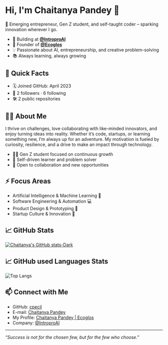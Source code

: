# Hi, I'm Chaitanya Pandey 👋

🌟 Emerging entrepreneur, Gen Z student, and self-taught coder – sparking innovation wherever I go.

- 🚀 Building at **[@IntroproAI](https://github.com/IntroproAI)**
- 🚀 Founder of **[@Ecoglos](https://github.com/ecoglos)**
- 💡 Passionate about AI, entrepreneurship, and creative problem-solving
- 📚 Always learning, always growing

## 🚀 Quick Facts

- 🗓️ Joined GitHub: April 2023
- 👥 2 followers · 6 following
- 🛠️ 2 public repositories

## 🧑‍💻 About Me

I thrive on challenges, love collaborating with like-minded innovators, and enjoy turning ideas into reality. Whether it’s code, startups, or learning something new, I’m always up for an adventure. My motivation is fueled by curiosity, resilience, and a drive to make an impact through technology.

- 👨‍🎓 Gen Z student focused on continuous growth
- 🧠 Self-driven learner and problem solver
- 🤝 Open to collaboration and new opportunities

## ⚡️ Focus Areas

- Artificial Intelligence & Machine Learning 🤖
- Software Engineering & Automation 💻
- Product Design & Prototyping 🎨
- Startup Culture & Innovation 🚀

## 📈 GitHub Stats

[![Chaitanya's GitHub stats-Dark](https://dynestatsapi.vercel.app/api?username=cpecil&show_icons=true&count_private=true&include_all_commits=true&theme=dark#gh-dark-mode-only)](https://github.com/cpecil/github-readme-stats#gh-dark-mode-only)

## 📈 GitHub used Languages Stats

![Top Langs](https://dynestatsapi.vercel.app/api/top-langs/?username=cpecil&theme==dark#gh-dark-mode-only&count_private=true)

## 📫 Connect with Me

- GitHub: [cpecil](https://github.com/cpecil)
- E-mail: [Chaitanya Pandey](mailto:chaitanya@ecoglos.co.in)
- My Profile: [Chaitanya Pandey | Ecoglos](https://cpecil.ecoglos.co.in)
- Company: [@IntroproAI](https://github.com/IntroproAI)

---

*“Success is not for the chosen few, but for the few who choose.”*
